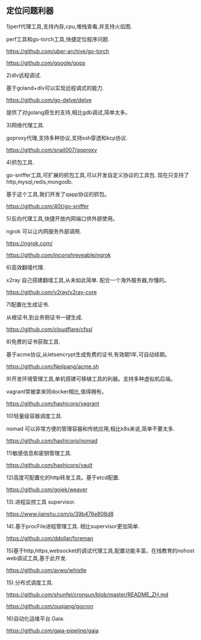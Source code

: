 ## 定位问题利器

1)perf代理工具,支持内存,cpu,堆栈查看,并支持火焰图.

perf工具和go-torch工具,快捷定位程序问题.

https://github.com/uber-archive/go-torch

https://github.com/google/gops

 

2)dlv远程调试. 

基于goland+dlv可以实现远程调式的能力.

https://github.com/go-delve/delve

提供了对golang原生的支持,相比gdb调试,简单太多。

 

3)网络代理工具.

goproxy代理,支持多种协议,支持ssh穿透和kcp协议.

https://github.com/snail007/goproxy

 

4)抓包工具. 

go-sniffer工具,可扩展的抓包工具,可以开发自定义协议的工具包. 现在只支持了http,mysql,redis,mongodb.

基于这个工具,我们开发了qapp协议的抓包。

https://github.com/40t/go-sniffer

 

5)反向代理工具,快捷开放内网端口供外部使用。

ngrok 可以让内网服务外部调用.

https://ngrok.com/

https://github.com/inconshreveable/ngrok

 

6)高效翻墙代理.

x2ray 自己搭建翻墙工具,从未如此简单. 配合一个海外服务器,你懂的。

https://github.com/v2ray/v2ray-core

 

7)配置化生成证书.

从根证书,到业务侧证书一键生成.

https://github.com/cloudflare/cfssl

 

8)免费的证书获取工具.

基于acme协议,从letsencrypt生成免费的证书,有效期1年,可自动续期。

https://github.com/Neilpang/acme.sh

 

9)开发环境管理工具,单机搭建可移植工具的利器。支持多种虚拟机后端。

vagrant常被拿来同docker相比,值得拥有。

https://github.com/hashicorp/vagrant

 

10)轻量级容器调度工具.

nomad 可以非常方便的管理容器和传统应用,相比k8s来说,简单不要太多.

https://github.com/hashicorp/nomad

 

11)敏感信息和密钥管理工具.

https://github.com/hashicorp/vault

 

12)高度可配置化的http转发工具。基于etcd配置.

https://github.com/gojek/weaver

 

13).进程监控工具 supervisor.

https://www.jianshu.com/p/39b476e808d8

 

14).基于procFile进程管理工具. 相比supervisor更加简单.

https://github.com/ddollar/foreman

 

15)基于http,https,websocket的调试代理工具,配置功能丰富。在线教育的nohost web调试工具,基于此开发.

https://github.com/avwo/whistle

 

15).分布式调度工具.

https://github.com/shunfei/cronsun/blob/master/README_ZH.md

https://github.com/ouqiang/gocron



16)自动化运维平台.Gaia.

https://github.com/gaia-pipeline/gaia